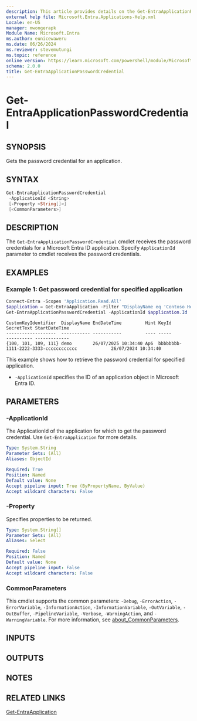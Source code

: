 ```yaml
---
description: This article provides details on the Get-EntraApplicationPasswordCredential command.
external help file: Microsoft.Entra.Applications-Help.xml
Locale: en-US
manager: mwongerapk
Module Name: Microsoft.Entra
ms.author: eunicewaweru
ms.date: 06/26/2024
ms.reviewer: stevemutungi
ms.topic: reference
online version: https://learn.microsoft.com/powershell/module/Microsoft.Entra/Get-EntraApplicationPasswordCredential
schema: 2.0.0
title: Get-EntraApplicationPasswordCredential
---
```


# Get-EntraApplicationPasswordCredential

## SYNOPSIS

Gets the password credential for an application.

## SYNTAX

```powershell
Get-EntraApplicationPasswordCredential
 -ApplicationId <String>
 [-Property <String[]>]
 [<CommonParameters>]
```

## DESCRIPTION

The `Get-EntraApplicationPasswordCredential` cmdlet receives the password credentials for a Microsoft Entra ID application. Specify `ApplicationId` parameter to cmdlet receives the password credentials.

## EXAMPLES

### Example 1: Get password credential for specified application

```powershell
Connect-Entra -Scopes 'Application.Read.All'
$application = Get-EntraApplication -Filter "DisplayName eq 'Contoso Helpdesk Application'"
Get-EntraApplicationPasswordCredential -ApplicationId $application.Id
```

```Output
CustomKeyIdentifier  DisplayName EndDateTime         Hint KeyId                                SecretText StartDateTime
-------------------  ----------- -----------         ---- -----                                ---------- -------------
{100, 101, 109, 111} demo        26/07/2025 10:34:40 Ap6  bbbbbbbb-1111-2222-3333-cccccccccccc             26/07/2024 10:34:40
```

This example shows how to retrieve the password credential for specified application.

- `-ApplicationId` specifies the ID of an application object in Microsoft Entra ID.

## PARAMETERS

### -ApplicationId

The ApplicationId of the application for which to get the password credential. Use `Get-EntraApplication` for more details.

```yaml
Type: System.String
Parameter Sets: (All)
Aliases: ObjectId

Required: True
Position: Named
Default value: None
Accept pipeline input: True (ByPropertyName, ByValue)
Accept wildcard characters: False
```

### -Property

Specifies properties to be returned.

```yaml
Type: System.String[]
Parameter Sets: (All)
Aliases: Select

Required: False
Position: Named
Default value: None
Accept pipeline input: False
Accept wildcard characters: False
```

### CommonParameters

This cmdlet supports the common parameters: `-Debug`, `-ErrorAction`, `-ErrorVariable`, `-InformationAction`, `-InformationVariable`, `-OutVariable`, `-OutBuffer`, `-PipelineVariable`, `-Verbose`, `-WarningAction`, and `-WarningVariable`. For more information, see [about_CommonParameters](https://go.microsoft.com/fwlink/?LinkID=113216).

## INPUTS

## OUTPUTS

## NOTES

## RELATED LINKS

[Get-EntraApplication](Get-EntraApplication.md)

